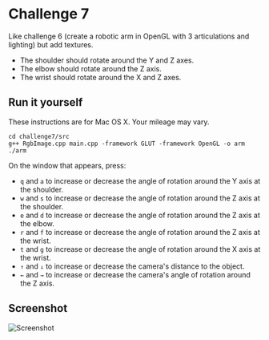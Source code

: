 Challenge 7
===========

Like challenge 6 (create a robotic arm in OpenGL with 3 articulations and lighting) but add textures.

* The shoulder should rotate around the Y and Z axes.
* The elbow should rotate around the Z axis.
* The wrist should rotate around the X and Z axes.

Run it yourself
---------------

These instructions are for Mac OS X. Your mileage may vary.

    cd challenge7/src
    g++ RgbImage.cpp main.cpp -framework GLUT -framework OpenGL -o arm
    ./arm
    
On the window that appears, press:

* `q` and `a` to increase or decrease the angle of rotation around the Y axis at the shoulder.
* `w` and `s` to increase or decrease the angle of rotation around the Z axis at the shoulder.
* `e` and `d` to increase or decrease the angle of rotation around the Z axis at the elbow.
* `r` and `f` to increase or decrease the angle of rotation around the Z axis at the wrist.
* `t` and `g` to increase or decrease the angle of rotation around the X axis at the wrist.
* `↑` and `↓` to increase or decrease the camera's distance to the object.
* `←` and `→` to increase or decrease the camera's angle of rotation around the Z axis.

Screenshot
-----------

![Screenshot](https://github.com/andmej/computer_graphics_challenges/blob/master/challenge7/shots/Screen%20shot%202011-10-19%20at%2020.20.35.png?raw=true)
